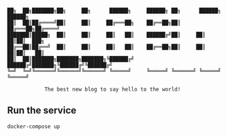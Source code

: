     ██╗  ██╗███████╗██╗     ██╗      ██████╗     ██████╗ ██╗      ██████╗  ██████╗ 
    ██║  ██║██╔════╝██║     ██║     ██╔═══██╗    ██╔══██╗██║     ██╔═══██╗██╔════╝ 
    ███████║█████╗  ██║     ██║     ██║   ██║    ██████╔╝██║     ██║   ██║██║  ███╗
    ██╔══██║██╔══╝  ██║     ██║     ██║   ██║    ██╔══██╗██║     ██║   ██║██║   ██║
    ██║  ██║███████╗███████╗███████╗╚██████╔╝    ██████╔╝███████╗╚██████╔╝╚██████╔╝
    ╚═╝  ╚═╝╚══════╝╚══════╝╚══════╝ ╚═════╝     ╚═════╝ ╚══════╝ ╚═════╝  ╚═════╝ 

                The best new blog to say hello to the world!

## Run the service

    docker-compose up
